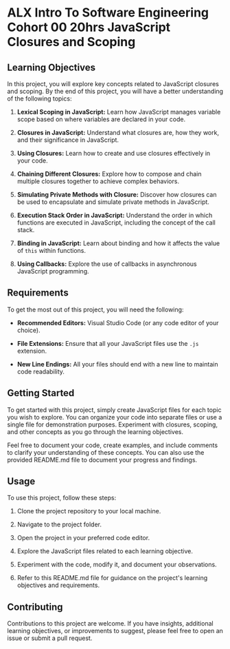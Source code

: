 # ALX Intro To Software Engineering Cohort 00 20hrs             JavaScript Closures and Scoping

## Learning Objectives

In this project, you will explore key concepts related to JavaScript closures and scoping. By the end of this project, you will have a better understanding of the following topics:

1. **Lexical Scoping in JavaScript:** Learn how JavaScript manages variable scope based on where variables are declared in your code.

2. **Closures in JavaScript:** Understand what closures are, how they work, and their significance in JavaScript.

3. **Using Closures:** Learn how to create and use closures effectively in your code.

4. **Chaining Different Closures:** Explore how to compose and chain multiple closures together to achieve complex behaviors.

5. **Simulating Private Methods with Closure:** Discover how closures can be used to encapsulate and simulate private methods in JavaScript.

6. **Execution Stack Order in JavaScript:** Understand the order in which functions are executed in JavaScript, including the concept of the call stack.

7. **Binding in JavaScript:** Learn about binding and how it affects the value of `this` within functions.

8. **Using Callbacks:** Explore the use of callbacks in asynchronous JavaScript programming.

## Requirements

To get the most out of this project, you will need the following:

- **Recommended Editors:** Visual Studio Code (or any code editor of your choice).

- **File Extensions:** Ensure that all your JavaScript files use the `.js` extension.

- **New Line Endings:** All your files should end with a new line to maintain code readability.

## Getting Started

To get started with this project, simply create JavaScript files for each topic you wish to explore. You can organize your code into separate files or use a single file for demonstration purposes. Experiment with closures, scoping, and other concepts as you go through the learning objectives.

Feel free to document your code, create examples, and include comments to clarify your understanding of these concepts. You can also use the provided README.md file to document your progress and findings.

## Usage

To use this project, follow these steps:

1. Clone the project repository to your local machine.

2. Navigate to the project folder.

3. Open the project in your preferred code editor.

4. Explore the JavaScript files related to each learning objective.

5. Experiment with the code, modify it, and document your observations.

6. Refer to this README.md file for guidance on the project's learning objectives and requirements.

## Contributing

Contributions to this project are welcome. If you have insights, additional learning objectives, or improvements to suggest, please feel free to open an issue or submit a pull request.
